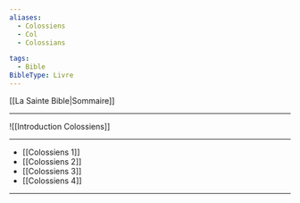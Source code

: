 ```yaml
---
aliases:
  - Colossiens
  - Col
  - Colossians

tags:
  - Bible
BibleType: Livre
---
```

[[La Sainte Bible|Sommaire]]

---

![[Introduction Colossiens]]

---
- [[Colossiens 1]] 
- [[Colossiens 2]] 
- [[Colossiens 3]] 
- [[Colossiens 4]] 


---
